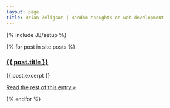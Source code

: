 ```yaml
---
layout: page
title: Brian Zeligson | Random thoughts on web development
---
```

{% include JB/setup %}

{% for post in site.posts %}
  <div class="post">
  <h3><a href="{{ BASE_PATH }}{{ post.url }}">{{ post.title }}</a></h3>
  {{ post.excerpt }}
  <p> <a href="{{ post.url }}/#more" class="more-link"><span class="readmore">Read the rest of this entry »</span></a></p>
  </div>
{% endfor %}



